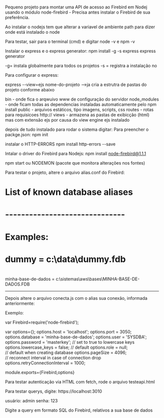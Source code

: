 Pequeno projeto para montar uma API de acesso ao Firebird em Nodej
usando o módulo node-firebird -  Precisa antes instalar o Firebird
de sua preferência.

Ao instalar o nodejs tem que alterar a variavel de ambiente path para dizer onde
está instalado o node

Para testar, sair para o terminal (cmd) e digitar node -v e npm -v

Instalar o express e o express generator: 
npm install -g -s express express generator

-g= instala globalmente para todos os projetos  -s = registra a instalação no 


Para configurar o express:

express --view=ejs nome-do-projeto -->ja cria a estrutra de pastas do projeto
conforme abaixo


bin          - onde fica o arqwuivo www de configuração do servidor
node_modules - onde ficam todas as dependencias instaladas automaticamente pelo npm install
public       - arquivos estáticos, tipo imagens, scripts, css
routes       - rotas para requisicoes http://
views        - armazena as pastas de exibicção (html) mas com extensão ejs por causa do view engine ejs 
instalado

depois de tudo instalado para rodar o sistema digitar:
Para preencher o packge.json:
npm init

instalar o HTTP-ERRORS
npm install http-errors --save

Intalar o driver do Firebird para Nodejs:
npm install node-firebird@1.1.1


npm start ou NODEMON (pacote que monitora alterações nos fontes)

Para testar o projeto, altere o arquivo alias.conf do Firebird:

# 
# List of known database aliases 
# ------------------------------ 
# 
# Examples: 
# 
#   dummy = c:\data\dummy.fdb 
#
  
minha-base-de-dados = c:\sistemas\aws\bases\MINHA-BASE-DE-DADOS.FDB

------------------------------------------------------------------------
Depois altere o arquivo conecta.js com o alias sua conexão, informada
anteriormente:

Exemplo:

var Firebird=require('node-firebird');

var options={};
options.host = 'localhost';
options.port = 3050;
options.database = 'minha-base-de-dados';
options.user = 'SYSDBA';
options.password = 'masterkey';
// set to true to lowercase keys
options.lowercase_keys = false; 
// default
options.role = null;            
// default when creating database
options.pageSize = 4096;        
// reconnect interval in case of connection drop
options.retryConnectionInterval = 1000; 

module.exports={Firebird,options}

Para testar autenticação via HTML com fetch, rode o arquivo testeapi.html


Para testar querys, digite: https://localhost:3010

usuário: admin
senha: 123

Digite a query em formato SQL do Firebird, relativos a sua base de dados

